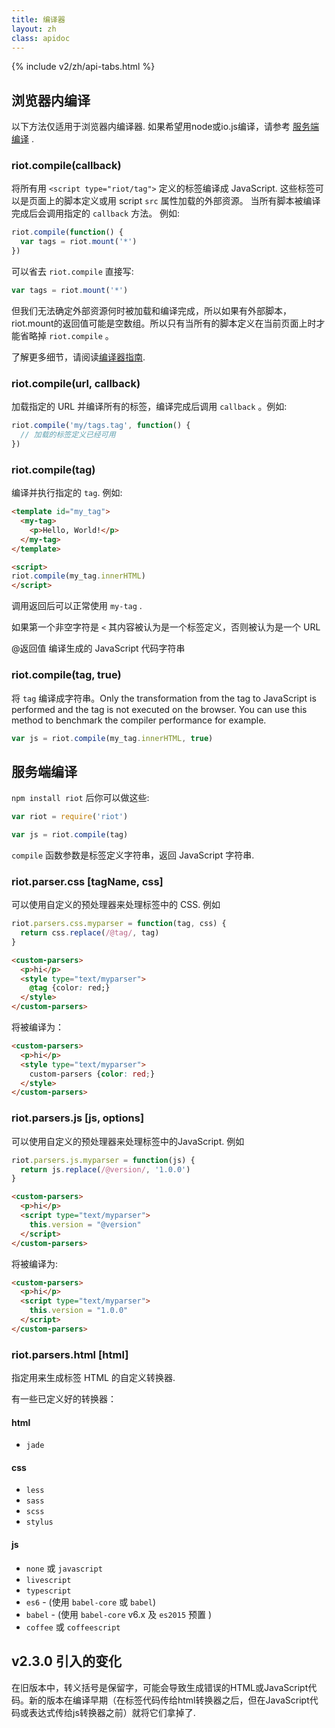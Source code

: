 ```yaml
---
title: 编译器
layout: zh
class: apidoc
---
```


{% include v2/zh/api-tabs.html %}

## 浏览器内编译

以下方法仅适用于浏览器内编译器. 如果希望用node或io.js编译，请参考 [服务端编译](#服务端编译) .

### <a name="compile"></a> riot.compile(callback)

将所有用 `<script type="riot/tag">` 定义的标签编译成 JavaScript. 这些标签可以是页面上的脚本定义或用 script `src` 属性加载的外部资源。 当所有脚本被编译完成后会调用指定的 `callback` 方法。 例如:

```js
riot.compile(function() {
  var tags = riot.mount('*')
})
```

可以省去 `riot.compile` 直接写:

```js
var tags = riot.mount('*')
```

但我们无法确定外部资源何时被加载和编译完成，所以如果有外部脚本，riot.mount的返回值可能是空数组。所以只有当所有的脚本定义在当前页面上时才能省略掉 `riot.compile` 。

了解更多细节，请阅读[编译器指南](/v2/zh/guide/compiler).

### <a name="compile-fn"></a> riot.compile(url, callback)

加载指定的 URL 并编译所有的标签，编译完成后调用 `callback` 。例如:

```js
riot.compile('my/tags.tag', function() {
  // 加载的标签定义已经可用
})
```

### <a name="compile-tag"></a> riot.compile(tag)

编译并执行指定的 `tag`. 例如:

```html
<template id="my_tag">
  <my-tag>
    <p>Hello, World!</p>
  </my-tag>
</template>

<script>
riot.compile(my_tag.innerHTML)
</script>
```

调用返回后可以正常使用 `my-tag` .

如果第一个非空字符是 `<` 其内容被认为是一个标签定义，否则被认为是一个 URL

@返回值 编译生成的 JavaScript 代码字符串

### <a name="compile-to-str"></a> riot.compile(tag, true)

将 `tag` 编译成字符串。Only the transformation from the tag to JavaScript is performed and the tag is not executed on the browser. You can use this method to benchmark the compiler performance for example.

``` js
var js = riot.compile(my_tag.innerHTML, true)
```

## 服务端编译

`npm install riot` 后你可以做这些:

```js
var riot = require('riot')

var js = riot.compile(tag)
```

`compile` 函数参数是标签定义字符串，返回 JavaScript 字符串.

### <a name="css-parser"></a> riot.parser.css [tagName, css]

可以使用自定义的预处理器来处理标签中的 CSS. 例如

```js
riot.parsers.css.myparser = function(tag, css) {
  return css.replace(/@tag/, tag)
}
```

```html
<custom-parsers>
  <p>hi</p>
  <style type="text/myparser">
    @tag {color: red;}
  </style>
</custom-parsers>
```

将被编译为：

```html
<custom-parsers>
  <p>hi</p>
  <style type="text/myparser">
    custom-parsers {color: red;}
  </style>
</custom-parsers>
```

### <a name="js-parser"></a> riot.parsers.js [js, options]

可以使用自定义的预处理器来处理标签中的JavaScript. 例如

```js
riot.parsers.js.myparser = function(js) {
  return js.replace(/@version/, '1.0.0')
}
```

```html
<custom-parsers>
  <p>hi</p>
  <script type="text/myparser">
    this.version = "@version"
  </script>
</custom-parsers>
```

将被编译为:

```html
<custom-parsers>
  <p>hi</p>
  <script type="text/myparser">
    this.version = "1.0.0"
  </script>
</custom-parsers>
```

### <a name="html-parser"></a> riot.parsers.html [html]

指定用来生成标签 HTML 的自定义转换器.

有一些已定义好的转换器：

#### html
- `jade`

#### css
- `less`
- `sass`
- `scss`
- `stylus`

#### js
- `none` 或 `javascript`
- `livescript`
- `typescript`
- `es6` - (使用 `babel-core` 或 `babel`)
- `babel` - (使用 `babel-core` v6.x 及 `es2015` 预置 )
- `coffee` 或 `coffeescript`

## v2.3.0 引入的变化
在旧版本中，转义括号是保留字，可能会导致生成错误的HTML或JavaScript代码。新的版本在编译早期（在标签代码传给html转换器之后，但在JavaScript代码或表达式传给js转换器之前）就将它们拿掉了.




























